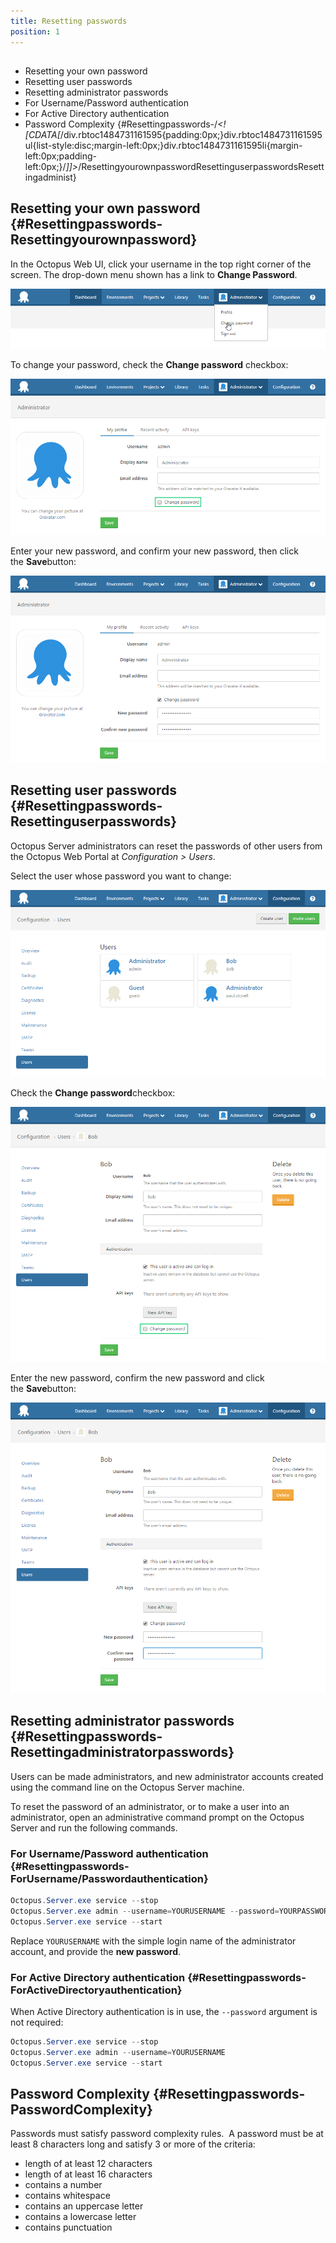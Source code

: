 ```yaml
---
title: Resetting passwords
position: 1
---
```



## 
- Resetting your own password
- Resetting user passwords
- Resetting administrator passwords
 - For Username/Password authentication
 - For Active Directory authentication
- Password Complexity
 {#Resettingpasswords-/*&lt;![CDATA[*/div.rbtoc1484731161595{padding:0px;}div.rbtoc1484731161595ul{list-style:disc;margin-left:0px;}div.rbtoc1484731161595li{margin-left:0px;padding-left:0px;}/*]]&gt;*/ResettingyourownpasswordResettinguserpasswordsResettingadminist}

## Resetting your own password {#Resettingpasswords-Resettingyourownpassword}


In the Octopus Web UI, click your username in the top right corner of the screen. The drop-down menu shown has a link to **Change Password**.


![](/docs/images/3048125/3277959.png "width=500")


To change your password, check the **Change password** checkbox:


![](/docs/images/3048125/3277958.png "width=500")


Enter your new password, and confirm your new password, then click the **Save**button:


![](/docs/images/3048125/3277957.png "width=500")

## Resetting user passwords {#Resettingpasswords-Resettinguserpasswords}


Octopus Server administrators can reset the passwords of other users from the Octopus Web Portal at *Configuration > Users*.


Select the user whose password you want to change:


![](/docs/images/3048125/3277956.png "width=500")


Check the **Change password**checkbox:


![](/docs/images/3048125/3277955.png "width=500")


Enter the new password, confirm the new password and click the **Save**button:


![](/docs/images/3048125/3277954.png "width=500")

## Resetting administrator passwords {#Resettingpasswords-Resettingadministratorpasswords}


Users can be made administrators, and new administrator accounts created using the command line on the Octopus Server machine.


To reset the password of an administrator, or to make a user into an administrator, open an administrative command prompt on the Octopus Server and run the following commands.

### For Username/Password authentication {#Resettingpasswords-ForUsername/Passwordauthentication}

```powershell
Octopus.Server.exe service --stop
Octopus.Server.exe admin --username=YOURUSERNAME --password=YOURPASSWORD
Octopus.Server.exe service --start
```


Replace `YOURUSERNAME` with the simple login name of the administrator account, and provide the **new password**.

### For Active Directory authentication {#Resettingpasswords-ForActiveDirectoryauthentication}


When Active Directory authentication is in use, the `--password` argument is not required:

```powershell
Octopus.Server.exe service --stop
Octopus.Server.exe admin --username=YOURUSERNAME
Octopus.Server.exe service --start
```

## Password Complexity {#Resettingpasswords-PasswordComplexity}


Passwords must satisfy password complexity rules.  A password must be at least 8 characters long and satisfy 3 or more of the criteria:

- length of at least 12 characters
- length of at least 16 characters
- contains a number
- contains whitespace
- contains an uppercase letter
- contains a lowercase letter
- contains punctuation

